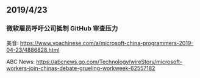 ## 2019/4/23

### 微软雇员呼吁公司抵制 GitHub 审查压力

美音: https://www.voachinese.com/a/microsoft-china-programmers-2019-04-23/4886828.html

ABC News: https://abcnews.go.com/Technology/wireStory/microsoft-workers-join-chinas-debate-grueling-workweek-62557182
